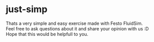 # just-simp
Thats a very simple and easy exercise made with Festo FluidSim.  
Feel free to ask questions about it and share your opinion with us :D  
Hope that this would be helpfull to you.  
